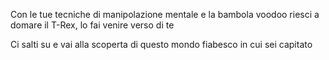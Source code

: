 Con le tue tecniche di manipolazione mentale e la bambola voodoo riesci a domare il T-Rex, lo fai venire verso di te

Ci salti su e vai alla scoperta di questo mondo fiabesco in cui sei capitato
 